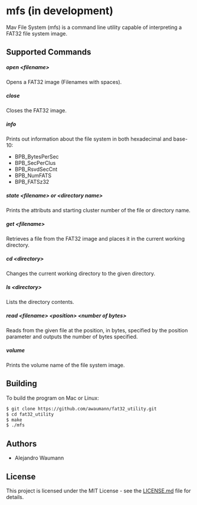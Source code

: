# mfs (in development)

Mav File System (mfs) is a command line utility capable of interpreting a FAT32
file system image.

## Supported Commands

##### open \<filename\>

Opens a FAT32 image (Filenames with spaces).

##### close

Closes the FAT32 image.

##### info

Prints out information about the file system in both hexadecimal and base-10:
  * BPB_BytesPerSec
  * BPB_SecPerClus
  * BPB_RsvdSecCnt
  * BPB_NumFATS
  * BPB_FATSz32

##### state \<filename\> or \<directory name\>

Prints the attributs and starting cluster number of the file or directory name.

##### get \<filename\>

Retrieves a file from the FAT32 image and places it in the current working
directory.

##### cd \<directory\>

Changes the current working directory to the given directory.

##### ls \<directory\>

Lists the directory contents.

##### read \<filename\> \<position\> \<number of bytes\>

Reads from the given file at the position, in bytes, specified by the position
parameter and outputs the number of bytes specified.

##### volume

Prints the volume name of the file system image.

## Building

To build the program on Mac or Linux:

```bash
$ git clone https://github.com/awaumann/fat32_utility.git
$ cd fat32_utility
$ make
$ ./mfs
```

## Authors

  * Alejandro Waumann

## License

This project is licensed under the MIT License - see the [LICENSE.md](LICENSE.md) file for details.
